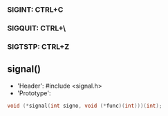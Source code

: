 ### SIGINT: CTRL+C
### SIGQUIT: CTRL+\
### SIGTSTP: CTRL+Z

## signal()
- 'Header': #include <signal.h>
- 'Prototype': 
```c
void (*signal(int signo, void (*func)(int)))(int);
```